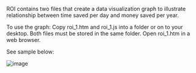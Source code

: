 ROI contains two files that create a data visualization graph to illustrate relationship between time saved per day and money saved per year.

To use the graph:
Copy roi_1.htm and roi_1.js into a folder or on to your desktop. Both files must be stored in the same folder.
Open roi_1.htm in a web browser.

See sample below:


![image](https://user-images.githubusercontent.com/40044568/99611154-27614a80-29e1-11eb-863b-1eebcb0127bc.png)
